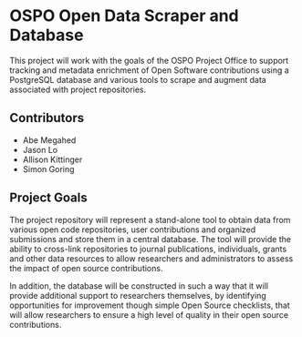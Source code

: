 # OSPO Open Data Scraper and Database

This project will work with the goals of the OSPO Project Office to support tracking and metadata enrichment of Open Software contributions using a PostgreSQL database and various tools to scrape and augment data associated with project repositories.

## Contributors

* Abe Megahed
* Jason Lo
* Allison Kittinger
* Simon Goring

## Project Goals

The project repository will represent a stand-alone tool to obtain data from various open code repositories, user contributions and organized submissions and store them in a central database. The tool will provide the ability to cross-link repositories to journal publications, individuals, grants and other data resources to allow researchers and administrators to assess the impact of open source contributions.

In addition, the database will be constructed in such a way that it will provide additional support to researchers themselves, by identifying opportunities for improvement though simple Open Source checklists, that will allow researchers to ensure a high level of quality in their open source contributions.


